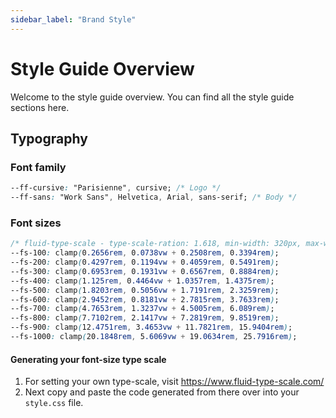 ```yaml
---
sidebar_label: "Brand Style"
---
```


# Style Guide Overview

Welcome to the style guide overview. You can find all the style guide sections here.

## Typography

### Font family

```css
--ff-cursive: "Parisienne", cursive; /* Logo */
--ff-sans: "Work Sans", Helvetica, Arial, sans-serif; /* Body */
```

### Font sizes

```css
/* fluid-type-scale - type-scale-ration: 1.618, min-width: 320px, max-width: 1920px */
--fs-100: clamp(0.2656rem, 0.0738vw + 0.2508rem, 0.3394rem);
--fs-200: clamp(0.4297rem, 0.1194vw + 0.4059rem, 0.5491rem);
--fs-300: clamp(0.6953rem, 0.1931vw + 0.6567rem, 0.8884rem);
--fs-400: clamp(1.125rem, 0.4464vw + 1.0357rem, 1.4375rem);
--fs-500: clamp(1.8203rem, 0.5056vw + 1.7191rem, 2.3259rem);
--fs-600: clamp(2.9452rem, 0.8181vw + 2.7815rem, 3.7633rem);
--fs-700: clamp(4.7653rem, 1.3237vw + 4.5005rem, 6.089rem);
--fs-800: clamp(7.7102rem, 2.1417vw + 7.2819rem, 9.8519rem);
--fs-900: clamp(12.4751rem, 3.4653vw + 11.7821rem, 15.9404rem);
--fs-1000: clamp(20.1848rem, 5.6069vw + 19.0634rem, 25.7916rem);
```

#### Generating your font-size type scale

1. For setting your own type-scale, visit https://www.fluid-type-scale.com/
2. Next copy and paste the code generated from there over into your `style.css` file.
